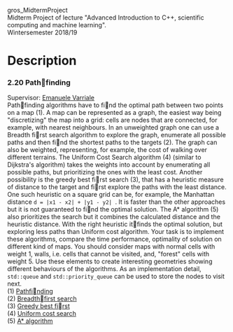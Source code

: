 gros_MidtermProject   
Midterm Project of lecture "Advanced Introduction to C++, scientific computing and machine learning".   
Wintersemester 2018/19

# Description
### 2.20 Pathfinding
Supervisor: [Emanuele Varriale](mailto:varriale@itp.uni-frankfurt.de)   
Pathfinding algorithms have to find the optimal path between two points on a map (1). A map can
be represented as a graph, the easiest way being "discretizing" the map into a grid: cells are nodes that
are connected, for example, with nearest neighbours.
In an unweighted graph one can use a Breadth first search algorithm to explore the graph, enumerate
all possible paths and then find the shortest paths to the targets (2).
The graph can also be weighted, representing, for example, the cost of walking over different terrains.
The Uniform Cost Search algorithm (4) (similar to Dijkstra's algorithm) takes the weights into account
by enumerating all possible paths, but prioritizing the ones with the least cost.
Another possibility is the greedy best first search (3), that has a heuristic measure of distance to the
target and first explore the paths with the least distance. One such heuristic on a square grid can be, for
example, the Manhattan distance `d = |x1 - x2| + |y1 - y2| `. It is faster than the other approaches but it
is not guaranteed to find the optimal solution.
The A* algorithm (5) also prioritizes the search but it combines the calculated distance and the
heuristic distance. With the right heuristic itfinds the optimal solution, but exploring less paths than
Uniform cost algorithm.
Your task is to implement these algorithms, compare the time performance, optimality of solution
on different kind of maps. You should consider maps with normal cells with weight 1, walls, i.e. cells
that cannot be visited, and, "forest" cells with weight 5. Use these elements to create interesting geometries
showing different behaviours of the algorithms. As an implementation detail, `std::queue` and
`std::priority_queue` can be used to store the nodes to visit next.   
(1) [Pathfinding](https://en.wikipedia.org/wiki/Pathfinding)   
(2) [Breadthfirst search](https://en.wikipedia.org/wiki/Breadth-first_search)   
(3) [Greedy best first](https://en.wikipedia.org/wiki/Best-first_search)   
(4) [Uniform cost search](https://algorithmicthoughts.wordpress.com/2012/12/15/artificial-intelligence-uniform-cost-searchucs/)   
(5) [A* algorithm](https://en.wikipedia.org/wiki/A*_search_algorithm)   
